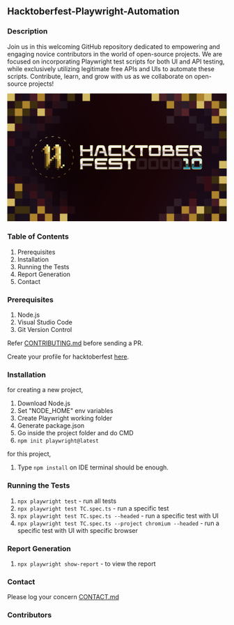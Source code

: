 ## Hacktoberfest-Playwright-Automation

### Description

Join us in this welcoming GitHub repository dedicated to empowering and engaging novice contributors in the world of open-source projects. We are focused on incorporating Playwright test scripts for both UI and API testing, while exclusively utilizing legitimate free APIs and UIs to automate these scripts. Contribute, learn, and grow with us as we collaborate on open-source projects!

![alt Hacktoberfestfest-banner](./fallfest-banner.png)

### Table of Contents

1. Prerequisites
2. Installation
3. Running the Tests
4. Report Generation
5. Contact

### Prerequisites

1. Node.js
2. Visual Studio Code 
3. Git Version Control

Refer [CONTRIBUTING.md](https://github.com/Malitthh/Hacktoberfest-Playwright-Automation/blob/main/CONTRIBUTING.md) before sending a PR.


Create your profile for hacktoberfest [here](https://hacktoberfest.com/profile/).

### Installation

for creating a new project,

1. Download Node.js
2. Set "NODE_HOME" env variables
3. Create Playwright working folder
4. Generate package.json
5. Go inside the project folder and do CMD
6. `npm init playwright@latest`

for this project,

1. Type `npm install` on IDE terminal should be enough.

### Running the Tests

1. `npx playwright test` - run all tests
2. `npx playwright test TC.spec.ts` - run a specific test
3. `npx playwright test TC.spec.ts --headed` - run a specific test with UI
4. `npx playwright test TC.spec.ts --project chromium --headed` - run a specific test with UI with specific browser

### Report Generation

1. `npx playwright show-report` - to view the report

### Contact

Please log your concern [CONTACT.md](https://github.com/Malitthh/Hacktoberfest-Playwright-Automation/blob/main/CONTACT.md)

### Contributors
<!-- <a href="https://github.com/Malitthh/Hacktoberfest-Playwright-Automation/graphs/contributors">
  <img src="https://contributors-img.web.app/image?repo=Malitthh/Hacktoberfest-Playwright-Automation&max=500" alt="Lista de contribuidores" width="100%"/>
</a> -->

<!-- hacktoberfest-accepted -->
<!-- spam, -->
<!-- invalid. -->





